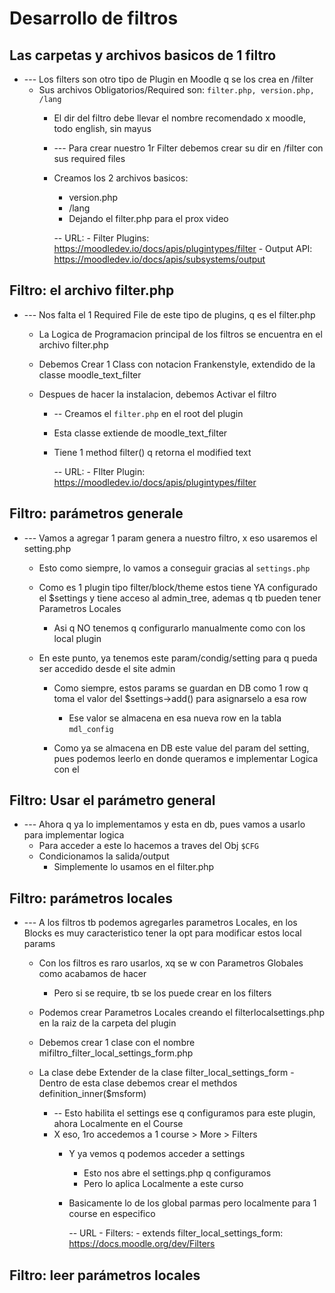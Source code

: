 # Desarrollo de filtros

## Las carpetas y archivos basicos de 1 filtro
- --- Los   filters    son otro tipo de Plugin en Moodle q se los crea en     /filter
  - Sus archivos Obligatorios/Required son:   `filter.php, version.php, /lang`
	- El dir del filtro debe llevar el nombre recomendado x moodle, todo english, sin mayus


	- --- Para crear nuestro 1r    Filter    debemos crear su dir en   /filter    con sus required files
  	- Creamos los 2 archivos basicos:
    	- version.php
    	- /lang
		- Dejando el     filter.php     para el prox video


		-- URL:
			- Filter Plugins:			https://moodledev.io/docs/apis/plugintypes/filter
			- Output API:					https://moodledev.io/docs/apis/subsystems/output







## Filtro: el archivo filter.php
- --- Nos falta el 1    Required File    de este tipo de plugins, q es el filter.php
  - La Logica de Programacion principal de los filtros se encuentra en el archivo    filter.php
  - Debemos Crear 1    Class    con notacion Frankenstyle, extendido de la classe     moodle_text_filter
  - Despues de hacer la instalacion, debemos Activar el filtro


	- -- Creamos el     `filter.php`     en el root del plugin
  	- Esta classe extiende de    moodle_text_filter
  	- Tiene 1 method      filter()     q retorna el modified text


		-- URL:
			- FIlter Plugin:		https://moodledev.io/docs/apis/plugintypes/filter







## Filtro: parámetros generale
- --- Vamos a agregar 1 param genera a nuestro filtro, x eso usaremos el     setting.php
  - Esto como siempre, lo vamos a conseguir gracias al      `settings.php`
  - Como es 1 plugin tipo filter/block/theme estos tiene YA configurado el    $settings   y tiene acceso al    admin_tree, ademas q tb pueden tener Parametros Locales
    - Asi q NO tenemos q configurarlo manualmente como con los    local plugin

  - En este punto, ya tenemos este param/condig/setting para q pueda ser accedido desde el site admin
    - Como siempre, estos params se guardan en DB como 1 row q toma el valor del    $settings->add()    para asignarselo a esa row
      - Ese valor se almacena en esa nueva row en la tabla     `mdl_config`   

	- Como ya se almacena en DB este value del param del setting, pues podemos leerlo en donde queramos e implementar Logica con el







## Filtro: Usar el parámetro general
- --- Ahora q ya lo implementamos y esta en db, pues vamos a usarlo para implementar logica
  - Para acceder a este lo hacemos a traves del Obj   `$CFG`
  - Condicionamos la salida/output
	- Simplemente lo usamos en el    filter.php









## Filtro: parámetros locales
- --- A los filtros tb podemos agregarles parametros Locales, en los   Blocks   es muy caracteristico tener la opt para modificar estos local params
  - Con los filtros es raro usarlos, xq se w con Parametros Globales como acabamos de hacer
    - Pero si se require, tb se los puede crear en los filters
  - Podemos crear Parametros Locales creando el      filterlocalsettings.php      en la raiz de la carpeta del plugin
  - Debemos crear 1 clase con el nombre      mifiltro_filter_local_settings_form.php
  - La clase debe Extender de la clase       filter_local_settings_form
		- Dentro de esta clase debemos crear el methdos      definition_inner($msform)
		
	- -- Esto habilita el   settings   ese q configuramos para este plugin, ahora Localmente en el Course
  	- X eso, 1ro accedemos a 1 course > More > Filters
    	- Y ya vemos q podemos acceder a settings
			- Esto nos abre el    settings.php   q configuramos
			- Pero lo aplica Localmente a este curso
		- Basicamente lo de los   global parmas   pero localmente para 1 course en especifico


			-- URL
				- Filters:
  				- extends filter_local_settings_form:			https://docs.moodle.org/dev/Filters







## Filtro: leer parámetros locales


































